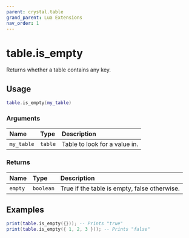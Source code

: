 ```yaml
---
parent: crystal.table
grand_parent: Lua Extensions
nav_order: 1
---
```


# table.is_empty

Returns whether a table contains any key.

## Usage

```lua
table.is_empty(my_table)
```

### Arguments

| Name       | Type    | Description                   |
| :--------- | :------ | :---------------------------- |
| `my_table` | `table` | Table to look for a value in. |

### Returns

| Name    | Type      | Description                                  |
| :------ | :-------- | :------------------------------------------- |
| `empty` | `boolean` | True if the table is empty, false otherwise. |

## Examples

```lua
print(table.is_empty({})); -- Prints "true"
print(table.is_empty({ 1, 2, 3 })); -- Prints "false"
```
